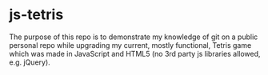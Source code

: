 js-tetris
============

The purpose of this repo is to demonstrate my knowledge of git on a public personal repo while upgrading my current, mostly functional, Tetris game which was made in JavaScript and HTML5 (no 3rd party js libraries allowed, e.g. jQuery).
